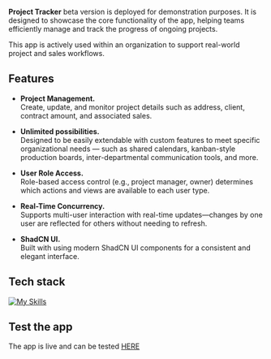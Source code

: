 <p><b>Project Tracker</b> beta version is deployed for demonstration purposes. It is designed to showcase the core functionality of the app, helping teams efficiently manage and track the progress of ongoing projects.</p> <p>This app is actively used within an organization to support real-world project and sales workflows.</p>

## Features
- **Project Management.**<br>
Create, update, and monitor project details such as address, client, contract amount, and associated sales. 

- **Unlimited possibilities.**<br>
 Designed to be easily extendable with custom features to meet specific organizational needs — such as shared calendars, kanban-style production boards, inter-departmental communication tools, and more.

- **User Role Access.**<br>
Role-based access control (e.g., project manager, owner) determines which actions and views are available to each user type.

- **Real-Time Concurrency.** <br>
Supports multi-user interaction with real-time updates—changes by one user are reflected for others without needing to refresh.

- **ShadCN UI.**<br>
Built with using modern ShadCN UI components for a consistent and elegant interface.

## Tech stack
[![My Skills](https://skillicons.dev/icons?i=react,vite,ts,html,css,supabase,tailwind)](https://skillicons.dev)

## Test the app 
The app is live and can be tested [HERE](https://quote-master-57500bcdd825.herokuapp.com/)
